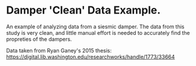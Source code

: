 <h1 align = "Left">Damper 'Clean' Data Example.</h1>

An example of analyzing data from a siesmic damper. 
The data from this study is very clean, and little manual effort is needed to accurately find the propreties of the dampers.

Data taken from Ryan Ganey's 2015 thesis:
https://digital.lib.washington.edu/researchworks/handle/1773/33664
